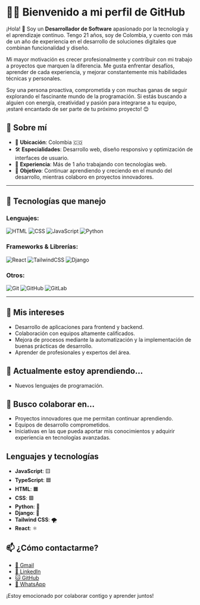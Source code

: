 # 👨‍💻 Bienvenido a mi perfil de GitHub  
¡Hola! 👋 Soy un **Desarrollador de Software** apasionado por la tecnología y el aprendizaje continuo. Tengo 21 años, soy de Colombia, y cuento con más de un año de experiencia en el desarrollo de soluciones digitales que combinan funcionalidad y diseño.

Mi mayor motivación es crecer profesionalmente y contribuir con mi trabajo a proyectos que marquen la diferencia. Me gusta enfrentar desafíos, aprender de cada experiencia, y mejorar constantemente mis habilidades técnicas y personales.

Soy una persona proactiva, comprometida y con muchas ganas de seguir explorando el fascinante mundo de la programación. Si estás buscando a alguien con energía, creatividad y pasión para integrarse a tu equipo, ¡estaré encantado de ser parte de tu próximo proyecto! 😊  

## 🌟 Sobre mí  

- 📍 **Ubicación**: Colombia 🇨🇴  
- 🛠️ **Especialidades**: Desarrollo web, diseño responsivo y optimización de interfaces de usuario.  
- 📅 **Experiencia**: Más de 1 año trabajando con tecnologías web.  
- 🎯 **Objetivo**: Continuar aprendiendo y creciendo en el mundo del desarrollo, mientras colaboro en proyectos innovadores.  

---
## 🚀 Tecnologías que manejo  

### Lenguajes:  
![HTML](https://img.shields.io/badge/-HTML5-orange?style=flat-square&logo=html5&logoColor=white)
![CSS](https://img.shields.io/badge/-CSS3-blue?style=flat-square&logo=css3&logoColor=white)
![JavaScript](https://img.shields.io/badge/-JavaScript-yellow?style=flat-square&logo=javascript&logoColor=white)
![Python](https://img.shields.io/badge/-Python-3776AB?style=flat-square&logo=python&logoColor=white)

### Frameworks & Librerías:  
![React](https://img.shields.io/badge/-React-blue?style=flat-square&logo=react&logoColor=white)
![TailwindCSS](https://img.shields.io/badge/-TailwindCSS-teal?style=flat-square&logo=tailwind-css&logoColor=white)
![Django](https://img.shields.io/badge/-Django-092E20?style=flat-square&logo=django&logoColor=white)

### Otros:  
![Git](https://img.shields.io/badge/-Git-orange?style=flat-square&logo=git&logoColor=white)
![GitHub](https://img.shields.io/badge/-GitHub-black?style=flat-square&logo=github&logoColor=white)
![GitLab](https://img.shields.io/badge/-GitLab-FC6D26?style=flat-square&logo=gitlab&logoColor=white)


---

## 👀 Mis intereses

- Desarrollo de aplicaciones para frontend y backend.
- Colaboración con equipos altamente calificados.
- Mejora de procesos mediante la automatización y la implementación de buenas prácticas de desarrollo.
- Aprender de profesionales y expertos del área.

## 🌱 Actualmente estoy aprendiendo...

- Nuevos lenguajes de programación.

## 💞️ Busco colaborar en...

- Proyectos innovadores que me permitan continuar aprendiendo.
- Equipos de desarrollo comprometidos.
- Iniciativas en las que pueda aportar mis conocimientos y adquirir experiencia en tecnologías avanzadas.

## Lenguajes y tecnologías

- **JavaScript**: 🟨
- **TypeScript**: 🟦
- **HTML**: 🟧
- **CSS**: 🟩
- **Python**: 🐍
- **Django**: 🐍
- **Tailwind CSS**: 🌪️
- **React**: ⚛️

## 📫 ¿Cómo contactarme?

- [📧 Gmail](mailto:juandavidmedina398@gmail.com)
- [🔗 LinkedIn](https://www.linkedin.com/in/juan-david-agudelo-30b24b22b/)
- [🐱 GitHub](https://github.com/J-David-Medina)
- [💬 WhatsApp](https://api.whatsapp.com/send?phone=573126700622)

¡Estoy emocionado por colaborar contigo y aprender juntos!

